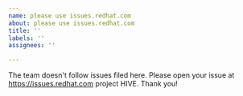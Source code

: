 ```yaml
---
name: please use issues.redhat.com
about: please use issues.redhat.com
title: ''
labels: ''
assignees: ''

---
```


The team doesn't follow issues filed here. Please open your issue at https://issues.redhat.com project HIVE. Thank you!
